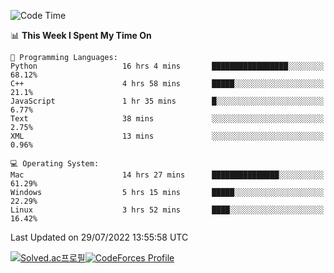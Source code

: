 
<!--START_SECTION:waka-->
![Code Time](http://img.shields.io/badge/Code%20Time-0%20secs-blue)

📊 **This Week I Spent My Time On** 

```text
💬 Programming Languages: 
Python                   16 hrs 4 mins       █████████████████░░░░░░░░   68.12% 
C++                      4 hrs 58 mins       █████░░░░░░░░░░░░░░░░░░░░   21.1% 
JavaScript               1 hr 35 mins        █░░░░░░░░░░░░░░░░░░░░░░░░   6.77% 
Text                     38 mins             ░░░░░░░░░░░░░░░░░░░░░░░░░   2.75% 
XML                      13 mins             ░░░░░░░░░░░░░░░░░░░░░░░░░   0.96%

💻 Operating System: 
Mac                      14 hrs 27 mins      ███████████████░░░░░░░░░░   61.29% 
Windows                  5 hrs 15 mins       █████░░░░░░░░░░░░░░░░░░░░   22.29% 
Linux                    3 hrs 52 mins       ████░░░░░░░░░░░░░░░░░░░░░   16.42%

```


 Last Updated on 29/07/2022 13:55:58 UTC
<!--END_SECTION:waka-->
[![Solved.ac프로필](http://mazassumnida.wtf/api/generate_badge?boj=hckim96)](https://solved.ac/hckim96)[![CodeForces Profile](https://cf.leed.at?id=hckim96)](https://codeforces.com/profile/hckim96)
